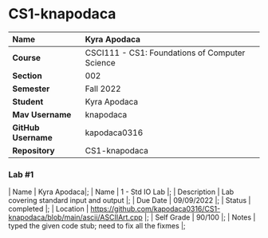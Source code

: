 # CS1-knapodaca
| Name | Kyra Apodaca |
|:---|:---|
| **Course** | CSCI111 - CS1: Foundations of Computer Science |
| **Section** | 002 |
| **Semester** | Fall 2022 |
| **Student** | Kyra Apodaca |
| **Mav Username**            | knapodaca |
| **GitHub Username**         | kapodaca0316 |
| **Repository**          | CS1-knapodaca |

### Lab #1

| Name | Kyra Apodaca|;
| Name | 1 - Std IO Lab |;
| Description | Lab covering standard input and output |;
| Due Date | 09/09/2022 |;
| Status | completed |;
| Location | https://github.com/kapodaca0316/CS1-knapodaca/blob/main/ascii/ASCIIArt.cpp |;
| Self Grade | 90/100 |;
| Notes | typed the given code stub; need to fix all the fixmes |;